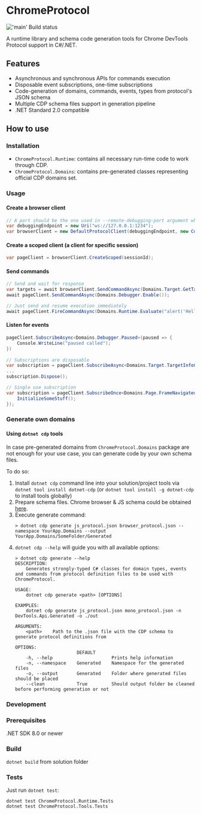 # ChromeProtocol

!['main' Build status](../../actions/workflows/build.yml/badge.svg?branch=main)

A runtime library and schema code generation tools for Chrome DevTools Protocol support in C#/.NET.

## Features

- Asynchronous and synchronous APIs for commands execution
- Disposable event subscriptions, one-time subscriptions
- Code-generation of domains, commands, events, types from protocol's JSON schema
- Multiple CDP schema files support in generation pipeline
- .NET Standard 2.0 compatible

## How to use

### Installation
- `ChromeProtocol.Runtime`: contains all necessary run-time code to work through CDP.
- `ChromeProtocol.Domains`: contains pre-generated classes representing official CDP domains set.

### Usage

#### Create a browser client
```csharp
// A port should be the one used in --remote-debugging-port argument when launching Chrome
var debuggingEndpoint = new Uri("ws://127.0.0.1:1234");
var browserClient = new DefaultProtocolClient(debuggingEndpoint, new ConsoleLogger(...));
```

#### Create a scoped client (a client for specific session)
```csharp
var pageClient = browserClient.CreateScoped(sessionId);
```

#### Send commands
```csharp
// Send and wait for response
var targets = await browserClient.SendCommandAsync(Domains.Target.GetTargets());
await pageClient.SendCommandAsync(Domains.Debugger.Enable());

// Just send and resume execution immediately
await pageClient.FireCommandAsync(Domains.Runtime.Evaluate("alert('Hello there')"));
```

#### Listen for events
```csharp
pageClient.SubscribeAsync<Domains.Debugger.Paused>(paused => {
    Console.WriteLine("paused called");
})
    
// Subscriptions are disposable
var subscription = pageClient.SubscribeAsync<Domains.Target.TargetInfoChanged>(changed => ...);
...
subscription.Dispose();

// Single use subscription
var subscription = pageClient.SubscribeOnce<Domains.Page.FrameNavigated>(navigated => {
    InitializeSomeStuff();
});
```

### Generate own domains

#### Using `dotnet cdp` tools

In case pre-generated domains from `ChromeProtocol.Domains` package are not enough for your use case, you can generate code by your own schema files.

To do so:
1. Install `dotnet cdp` command line into your solution/project tools via `dotnet tool install dotnet-cdp` (or `dotnet tool install -g dotnet-cdp` to install tools globally)
2. Prepare schema files. Chrome browser & JS schema could be obtained [here](https://github.com/ChromeDevTools/devtools-protocol/tree/master/json).
3. Execute generate command:
   ```
   > dotnet cdp generate js_protocol.json browser_protocol.json --namespace YourApp.Domains --output YourApp.Domains/SomeFolder/Generated
   ```
4. `dotnet cdp --help` will guide you with all available options:
   ```
   > dotnet cdp generate --help
   DESCRIPTION:
       Generates strongly-typed C# classes for domain types, events and commands from protocol definition files to be used with ChromeProtocol.
   
   USAGE:
       dotnet cdp generate <path> [OPTIONS]
   
   EXAMPLES:
       dotnet cdp generate js_protocol.json mono_protocol.json -n DevTools.Api.Generated -o ./out
   
   ARGUMENTS:
       <path>    Path to the .json file with the CDP schema to generate protocol definitions from
   
   OPTIONS:
                          DEFAULT                                                                         
       -h, --help                      Prints help information
       -n, --namespace    Generated    Namespace for the generated files
       -o, --output       Generated    Folder where generated files should be placed
       --clean            True         Should output folder be cleaned before performing generation or not
   ```

### Development

### Prerequisites

.NET SDK 8.0 or newer

### Build

`dotnet build` from solution folder

### Tests

Just run `dotnet test`:
```
dotnet test ChromeProtocol.Runtime.Tests
dotnet test ChromeProtocol.Tools.Tests
```
